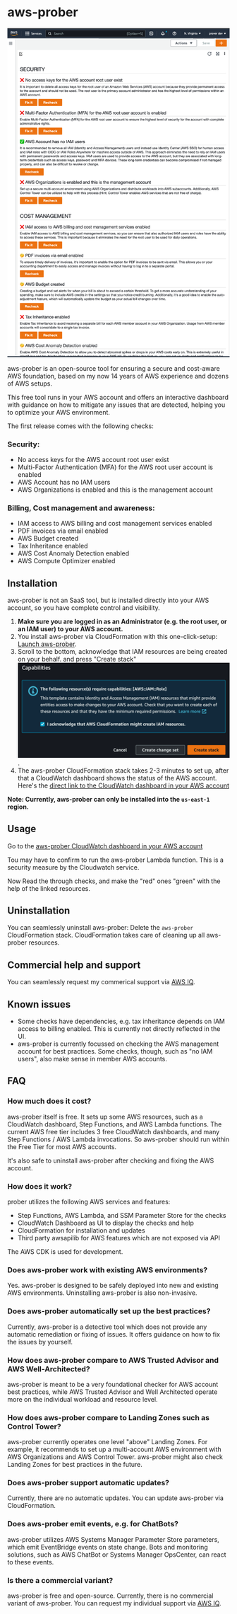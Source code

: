 # aws-prober

![Screenshot of aws-prober](readme_screenshot.png)

aws-prober is an open-source tool for ensuring a secure and cost-aware AWS foundation, based on my now 14 years of AWS
experience and dozens of AWS setups.

This free tool runs in your AWS account and offers an interactive dashboard with guidance on how to mitigate any issues
that are detected, helping you to optimize your AWS environment.

The first release comes with the following checks:

### Security:

- No access keys for the AWS account root user exist
- Multi-Factor Authentication (MFA) for the AWS root user account is enabled
- AWS Account has no IAM users
- AWS Organizations is enabled and this is the management account

### Billing, Cost management and awareness:

- IAM access to AWS billing and cost management services enabled
- PDF invoices via email enabled
- AWS Budget created
- Tax Inheritance enabled
- AWS Cost Anomaly Detection enabled
- AWS Compute Optimizer enabled

## Installation

aws-prober is not an SaaS tool, but is installed directly into your AWS account, so you have complete control and
visibility.

1. **Make sure you are logged in as an Administrator (e.g. the root user, or an IAM user) to your AWS account.**
2. You install aws-prober via CloudFormation with this
   one-click-setup: [Launch aws-prober](https://us-east-1.console.aws.amazon.com/cloudformation/home?region=us-east-1#/stacks/quickcreate?stackName=aws-prober&templateURL=https://prober-releases.s3.amazonaws.com/latest/prober.template).
3. Scroll to the bottom, acknowledge that IAM resources are being created on your behalf. and press "Create
   stack"<br> ![](install_create_stack.png).
4. The aws-prober CloudFormation stack takes 2-3 minutes to set up, after that a CloudWatch dashboard shows the status
   of the AWS account. Here's
   the [direct link to the CloudWatch dashboard in your AWS account](https://console.aws.amazon.com/cloudwatch/home?#dashboards:name=aws-prober)

**Note: Currently, aws-prober can only be installed into the `us-east-1` region.**

## Usage

Go to the [aws-prober CloudWatch dashboard in your AWS account](https://console.aws.amazon.com/cloudwatch/home?#dashboards:name=aws-prober)

Tou may have to confirm to run the aws-prober Lambda function. This is a security measure by the Cloudwatch service.

Now Read the through checks, and make the "red" ones "green" with the help of the linked resources.

## Uninstallation

You can seamlessly uninstall aws-prober: Delete the `aws-prober` CloudFormation stack. CloudFormation takes care of cleaning up all aws-prober resources.

## Commercial help and support

You can seamlessly request my commerical support via [AWS IQ](https://iq.aws.amazon.com/e/soenke).

## Known issues

- Some checks have dependencies, e.g. tax inheritance depends on IAM access to billing enabled. This is currently not directly reflected in the UI.
- aws-prober is currently focussed on checking the AWS management account for best practices. Some checks, though, such as "no IAM users", also make sense in member AWS accounts.

## FAQ

### How much does it cost?

aws-prober itself is free. It sets up some AWS resources, such as a CloudWatch dashboard, Step Functions, and AWS Lambda functions. The current AWS free tier includes 3 free CloudWatch dashboards, and many Step Functions / AWS Lambda invocations. So aws-prober should run within the Free Tier for most AWS accounts.

It's also safe to uninstall aws-prober after checking and fixing the AWS account.

### How does it work?

prober utilizes the following AWS services and features:

- Step Functions, AWS Lambda, and SSM Parameter Store for the checks
- CloudWatch Dashboard as UI to display the checks and help
- CloudFormation for installation and updates
- Third party awsapilib for AWS features which are not exposed via API 

The AWS CDK is used for development.

### Does aws-prober work with existing AWS environments?

Yes. aws-prober is designed to be safely deployed into new and existing AWS environments. Uninstalling aws-prober is also non-invasive.

### Does aws-prober automatically set up the best practices?

Currently, aws-prober is a detective tool which does not provide any automatic remediation or fixing of issues. It offers guidance on how to fix the issues by yourself.

### How does aws-prober compare to AWS Trusted Advisor and AWS Well-Architected?

aws-prober is meant to be a very foundational checker for AWS account best practices, while AWS Trusted Advisor and Well Architected operate more on the individual workload and resource level. 

### How does aws-prober compare to Landing Zones such as Control Tower?

aws-prober currently operates one level "above" Landing Zones. For example, it recommends to set up a multi-account AWS environment  with AWS Organizations and AWS Control Tower. aws-prober might also check Landing Zones for best practices in the future.

### Does aws-prober support automatic updates?

Currently, there are no automatic updates. You can update aws-prober via CloudFormation.

### Does aws-prober emit events, e.g. for ChatBots?

aws-prober utilizes AWS Systems Manager Parameter Store parameters, which emit EventBridge events on state change. Bots and monitoring solutions, such as AWS ChatBot or Systems Manager OpsCenter, can react to these events.

### Is there a commercial variant?

aws-prober is free and open-source. Currently, there is no commercial variant of aws-prober. You can request my individual support via [AWS IQ](https://iq.aws.amazon.com/e/soenke).
